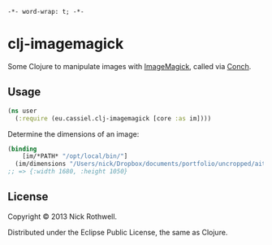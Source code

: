 `-*- word-wrap: t; -*-`

# clj-imagemagick

Some Clojure to manipulate images with [ImageMagick](http://www.imagemagick.org), called via [Conch](https://github.com/Raynes/conch).

## Usage

```clojure
(ns user
  (:require (eu.cassiel.clj-imagemagick [core :as im])))
```

Determine the dimensions of an image:

```clojure
(binding
    [im/*PATH* "/opt/local/bin/"]
  (im/dimensions "/Users/nick/Dropbox/documents/portfolio/uncropped/aito.jpg"))
;; => {:width 1680, :height 1050}
```

## License

Copyright © 2013 Nick Rothwell.

Distributed under the Eclipse Public License, the same as Clojure.
